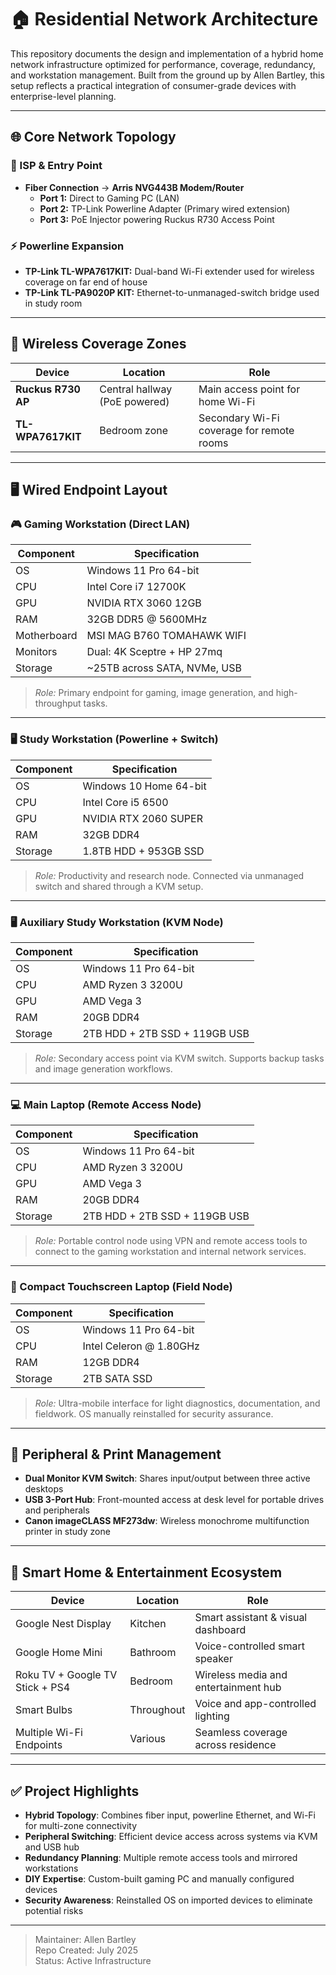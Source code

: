 # 🏠 Residential Network Architecture

This repository documents the design and implementation of a hybrid home network infrastructure optimized for performance, coverage, redundancy, and workstation management. Built from the ground up by Allen Bartley, this setup reflects a practical integration of consumer-grade devices with enterprise-level planning.

---

## 🌐 Core Network Topology

### 🧩 ISP & Entry Point
- **Fiber Connection** → **Arris NVG443B Modem/Router**
  - **Port 1:** Direct to Gaming PC (LAN)
  - **Port 2:** TP-Link Powerline Adapter (Primary wired extension)
  - **Port 3:** PoE Injector powering Ruckus R730 Access Point

### ⚡ Powerline Expansion
- **TP-Link TL-WPA7617KIT:** Dual-band Wi-Fi extender used for wireless coverage on far end of house
- **TP-Link TL-PA9020P KIT:** Ethernet-to-unmanaged-switch bridge used in study room

---

## 📡 Wireless Coverage Zones

| Device | Location | Role |
|--------|----------|------|
| **Ruckus R730 AP** | Central hallway (PoE powered) | Main access point for home Wi-Fi |
| **TL-WPA7617KIT** | Bedroom zone | Secondary Wi-Fi coverage for remote rooms |

---

## 🖥️ Wired Endpoint Layout

### 🎮 Gaming Workstation (Direct LAN)

| Component | Specification |
|-----------|----------------|
| OS | Windows 11 Pro 64-bit |
| CPU | Intel Core i7 12700K |
| GPU | NVIDIA RTX 3060 12GB |
| RAM | 32GB DDR5 @ 5600MHz |
| Motherboard | MSI MAG B760 TOMAHAWK WIFI |
| Monitors | Dual: 4K Sceptre + HP 27mq |
| Storage | ~25TB across SATA, NVMe, USB |
> *Role:* Primary endpoint for gaming, image generation, and high-throughput tasks.

---

### 🖥️ Study Workstation (Powerline + Switch)

| Component | Specification |
|-----------|----------------|
| OS | Windows 10 Home 64-bit |
| CPU | Intel Core i5 6500 |
| GPU | NVIDIA RTX 2060 SUPER |
| RAM | 32GB DDR4 |
| Storage | 1.8TB HDD + 953GB SSD |
> *Role:* Productivity and research node. Connected via unmanaged switch and shared through a KVM setup.

---

### 🖥️ Auxiliary Study Workstation (KVM Node)

| Component | Specification |
|-----------|----------------|
| OS | Windows 11 Pro 64-bit |
| CPU | AMD Ryzen 3 3200U |
| GPU | AMD Vega 3 |
| RAM | 20GB DDR4 |
| Storage | 2TB HDD + 2TB SSD + 119GB USB |
> *Role:* Secondary access point via KVM switch. Supports backup tasks and image generation workflows.

---

### 💻 Main Laptop (Remote Access Node)

| Component | Specification |
|-----------|----------------|
| OS | Windows 11 Pro 64-bit |
| CPU | AMD Ryzen 3 3200U |
| GPU | AMD Vega 3 |
| RAM | 20GB DDR4 |
| Storage | 2TB HDD + 2TB SSD + 119GB USB |
> *Role:* Portable control node using VPN and remote access tools to connect to the gaming workstation and internal network services.

---

### 📱 Compact Touchscreen Laptop (Field Node)

| Component | Specification |
|-----------|----------------|
| OS | Windows 11 Pro 64-bit |
| CPU | Intel Celeron @ 1.80GHz |
| RAM | 12GB DDR4 |
| Storage | 2TB SATA SSD |
> *Role:* Ultra-mobile interface for light diagnostics, documentation, and fieldwork. OS manually reinstalled for security assurance.

---

## 🔌 Peripheral & Print Management

- **Dual Monitor KVM Switch**: Shares input/output between three active desktops
- **USB 3-Port Hub**: Front-mounted access at desk level for portable drives and peripherals
- **Canon imageCLASS MF273dw**: Wireless monochrome multifunction printer in study zone

---

## 🧠 Smart Home & Entertainment Ecosystem

| Device | Location | Role |
|--------|----------|------|
| Google Nest Display | Kitchen | Smart assistant & visual dashboard |
| Google Home Mini | Bathroom | Voice-controlled smart speaker |
| Roku TV + Google TV Stick + PS4 | Bedroom | Wireless media and entertainment hub |
| Smart Bulbs | Throughout | Voice and app-controlled lighting |
| Multiple Wi-Fi Endpoints | Various | Seamless coverage across residence |

---

## ✅ Project Highlights

- **Hybrid Topology**: Combines fiber input, powerline Ethernet, and Wi-Fi for multi-zone connectivity
- **Peripheral Switching**: Efficient device access across systems via KVM and USB hub
- **Redundancy Planning**: Multiple remote access tools and mirrored workstations
- **DIY Expertise**: Custom-built gaming PC and manually configured devices
- **Security Awareness**: Reinstalled OS on imported devices to eliminate potential risks

---

> Maintainer: Allen Bartley  
> Repo Created: July 2025  
> Status: Active Infrastructure  

